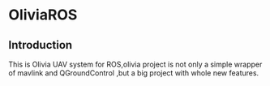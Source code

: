 # OliviaROS
## Introduction

This is Olivia UAV system for ROS,olivia project is not only a simple wrapper of mavlink and QGroundControl ,but a big project with whole new features.

